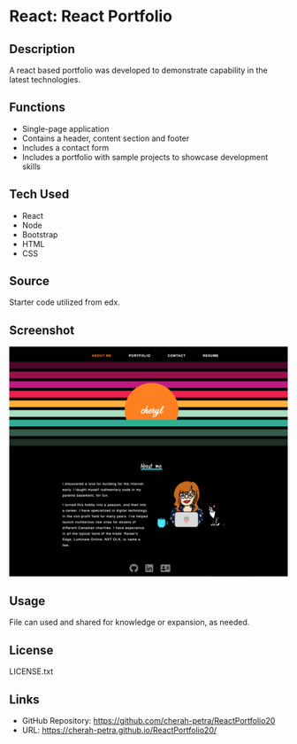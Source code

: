 # React: React Portfolio

## Description

A react based portfolio was developed to demonstrate capability in the latest technologies. 

## Functions

- Single-page application
- Contains a header, content section and footer
- Includes a contact form
- Includes a portfolio with sample projects to showcase development skills

## Tech Used

- React
- Node
- Bootstrap
- HTML
- CSS

## Source

Starter code utilized from edx.

## Screenshot

![Portfolio](https://github.com/cherah-petra/ReactPortfolio20/blob/fc035ca318a0c2199d4836b9a25ba67906a3ec9e/src/assets/img/reactscreenshot.png)


## Usage

File can used and shared for knowledge or expansion, as needed.

## License

LICENSE.txt

## Links

- GitHub Repository: https://github.com/cherah-petra/ReactPortfolio20 
- URL: https://cherah-petra.github.io/ReactPortfolio20/


